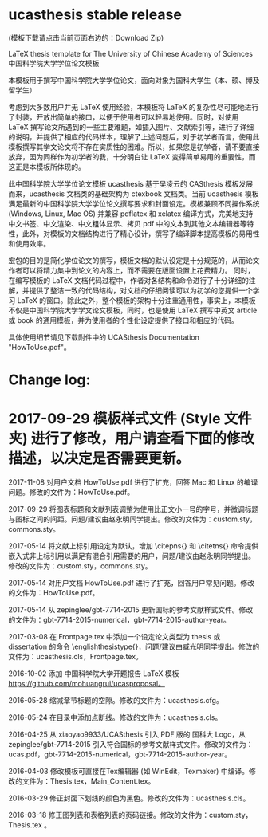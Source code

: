 ucasthesis stable release
==========

(模板下载请点击当前页面右边的：Download Zip)

LaTeX thesis template for The University of Chinese Academy of Sciences 中国科学院大学学位论文模板
 
本模板用于撰写中国科学院大学学位论文，面向对象为国科大学生（本、硕、博及留学生）

考虑到大多数用户并无 LaTeX 使用经验，本模板将 LaTeX 的复杂性尽可能地进行了封装，开放出简单的接口，以便于使用者可以轻易地使用。同时，对使用 LaTeX 撰写论文所遇到的一些主要难题，如插入图片、文献索引等，进行了详细的说明，并提供了相应的代码样本，理解了上述问题后，对于初学者而言，使用此模板撰写其学文论文将不存在实质性的困难。所以，如果您是初学者，请不要直接放弃，因为同样作为初学者的我，十分明白让 LaTeX 变得简单易用的重要性，而这正是本模板所体现的。

此中国科学院大学学位论文模板 ucasthesis 基于吴凌云的 CASthesis 模板发展而来，ucasthesis 文档类的基础架构为 ctexbook 文档类。当前 ucasthesis 模板满足最新的中国科学院大学学位论文撰写要求和封面设定。模板兼顾不同操作系统 (Windows, Linux, Mac OS) 并兼容 pdflatex 和 xelatex 编译方式，完美地支持中文书签、中文渲染、中文粗体显示、拷贝 pdf 中的文本到其他文本编辑器等特性，此外，对模板的文档结构进行了精心设计，撰写了编译脚本提高模板的易用性和使用效率。

宏包的目的是简化学位论文的撰写，模板文档的默认设定是十分规范的，从而论文作者可以将精力集中到论文的内容上，而不需要在版面设置上花费精力。 同时，在编写模板的 LaTeX 文档代码过程中，作者对各结构和命令进行了十分详细的注解，并提供了整洁一致的代码结构，对文档的仔细阅读可以为初学的您提供一个学习 LaTeX 的窗口。除此之外，整个模板的架构十分注重通用性，事实上，本模板不仅是中国科学院大学学文论文模板，同时，也是使用 LaTeX 撰写中英文 article 或 book 的通用模板，并为使用者的个性化设定提供了接口和相应的代码。

具体使用细节请见下载附件中的 UCASthesis Documentation "HowToUse.pdf"。

Change log:
==========

2017-09-29 模板样式文件 (Style 文件夹) 进行了修改，用户请查看下面的修改描述，以决定是否需要更新。
==========

2017-11-08 对用户文档 HowToUse.pdf 进行了扩充，回答 Mac 和 Linux 的编译问题。修改的文件为：HowToUse.pdf。

2017-09-29 将图表标题和文献列表调整为使用比正文小一号的字号，并微调标题与图标之间的间距。问题/建议由赵永明同学提出。修改的文件为：custom.sty，commons.sty。

2017-05-14 将文献上标引用设定为默认，增加 \citepns{} 和 \citetns{} 命令提供嵌入式非上标引用以满足有混合引用需要的用户，问题/建议由赵永明同学提出。修改的文件为：custom.sty，commons.sty。

2017-05-14 对用户文档 HowToUse.pdf 进行了扩充，回答用户常见问题。修改的文件为：HowToUse.pdf。

2017-05-14 从 zepinglee/gbt-7714-2015 更新国标的参考文献样式文件。修改的文件为：gbt-7714-2015-numerical，gbt-7714-2015-author-year。

2017-03-08 在 Frontpage.tex 中添加一个设定论文类型为 thesis 或 dissertation 的命令 \englishthesistype{}，问题/建议由臧光明同学提出。修改的文件为：ucasthesis.cls，Frontpage.tex。

2016-10-02 添加 中国科学院大学开题报告 LaTeX 模板 https://github.com/mohuangrui/ucasproposal。

2016-05-28 缩减章节标题的空隙。修改的文件为：ucasthesis.cfg。

2016-05-24 在目录中添加点断线。修改的文件为：ucasthesis.cls。

2016-04-25 从 xiaoyao9933/UCASthesis 引入 PDF 版的 国科大 Logo，从 zepinglee/gbt-7714-2015 引入符合国标的参考文献样式文件。修改的文件为：ucas.pdf，gbt-7714-2015-numerical，gbt-7714-2015-author-year。

2016-04-03 修改模板可直接在Tex编辑器 (如 WinEdit，Texmaker) 中编译。修改的文件为：Thesis.tex，Main_Content.tex。

2016-03-29 修正封面下划线的颜色为黑色。修改的文件为：ucasthesis.cls。

2016-03-18 修正图列表和表格列表的页码链接。修改的文件为：custom.sty，Thesis.tex 。
